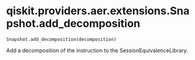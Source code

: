 # qiskit.providers.aer.extensions.Snapshot.add\_decomposition

`Snapshot.add_decomposition(decomposition)`

Add a decomposition of the instruction to the SessionEquivalenceLibrary.
